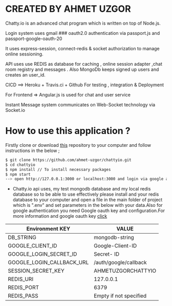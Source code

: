 # CREATED BY AHMET UZGOR

Chatty.io is an advanced chat program which is written on top of Node.js.

Login system uses gmail ### oauth2.0 authentication via passport.js and passport-google-oauth-20

It uses express-session, connect-redis & socket authorization to manage online sessioning.

API uses use REDIS as database for caching , online session adapter ,chat room registry and messages . Also MongoDb keeps signed up users and creates an user_id.

CICD ==> Heroku + Travis.ci + Github For testing , integration & Deployment

For Frontend => Angular.js is used for chat and user service

Instant Message system communicates on Web-Socket technology via Socket.io

# How to use this application ? 

Firstly clone or download [this](https://github.com/ahmet-uzgor/chattyio.git) repository to your computer and follow instructions in the below ;

```sh
$ git clone https://github.com/ahmet-uzgor/chattyio.git
$ cd chattyio
$ npm install // To install necessary packages
$ npm start 
--> open http://127.0.0.1:3000 or localhost:3000 and login via google authentication
```

* Chatty.io api uses, my test mongodb database and my local redis database so to be able to use effectively please install and your redis database to your computer and open a file in the main folder of project which is ".env"
and set parameters in the below with your data.Also for google authentication you need Google oauth key and configuration.For more information and google oauth key [click](https://developers.google.com/identity/protocols/oauth2)

| Environment KEY | VALUE |
| ----------------| ----- |
| DB_STRING | mongodb-string|
| GOOGLE_CLIENT_ID |  Google-Client-ID |
| GOOGLE_LOGIN_SECRET_ID | Secret- ID|
| GOOGLE_LOGIN_CALLBACK_URL | /auth/google/callback |
| SESSION_SECRET_KEY | AHMETUZGORCHATTYIO |
| REDIS_URI | 127.0.0.1 |
| REDIS_PORT | 6379 |
| REDIS_PASS | Empty if not specified |
